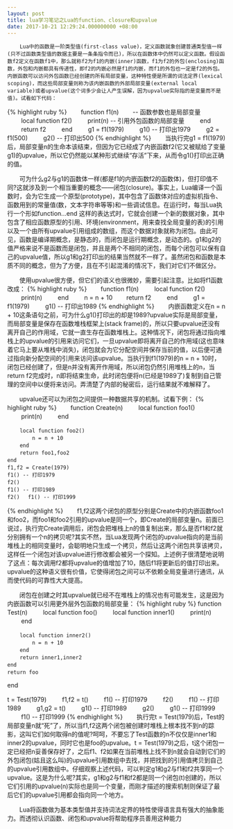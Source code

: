 ```yaml
---
layout: post
title: lua学习笔记之Lua的function、closure和upvalue
date: 2017-10-21 12:29:24.000000000 +08:00
---
```

     
        Lua中的函数是一阶类型值(first-class value)，定义函数就象创建普通类型值一样(只不过函数类型值的数据主要是一条条指令而已)，所以在函数体中仍然可以定义函数。假设函数f2定义在函数f1中，那么就称f2为f1的内嵌(inner)函数，f1为f2的外包(enclosing)函数，外包和内嵌都具有传递性，即f2的内嵌必然是f1的内嵌，而f1的外包也一定是f2的外包。内嵌函数可以访问外包函数已经创建的所有局部变量，这种特性便是所谓的词法定界(lexical scoping)，而这些局部变量则称为该内嵌函数的外部局部变量(external local variable)或者upvalue(这个词多少会让人产生误解，因为upvalue实际指的是变量而不是值)。试看如下代码：
{% highlight ruby %}
　　function f1(n) 　　-- 函数参数也是局部变量 　　
        local function f2() 　　
            print(n) -- 引用外包函数的局部变量 　　
        end 　　
        return f2 　　
    end 　　
    g1 = f1(1979) 　　
    g1() -- 打印出1979 　　
    g2 = f1(500) 　　
    g2() -- 打印出500
{% endhighlight %}
　　当执行完g1 = f1(1979)后，局部变量n的生命本该结束，但因为它已经成了内嵌函数f2(它又被赋给了变量g1)的upvalue，所以它仍然能以某种形式继续“存活”下来，从而令g1()打印出正确的值。

　　可为什么g2与g1的函数体一样(都是f1的内嵌函数f2的函数体)，但打印值不同?这就涉及到一个相当重要的概念——闭包(closure)。事实上，Lua编译一个函数时，会为它生成一个原型(prototype)，其中包含了函数体对应的虚拟机指令、函数用到的常量值(数，文本字符串等等)和一些调试信息。在运行时，每当Lua执行一个形如function...end 这样的表达式时，它就会创建一个新的数据对象，其中包含了相应函数原型的引用、环境(environment，用来查找全局变量的表)的引用以及一个由所有upvalue引用组成的数组，而这个数据对象就称为闭包。由此可见，函数是编译期概念，是静态的，而闭包是运行期概念，是动态的。g1和g2的值严格来说不是函数而是闭包，并且是两个不相同的闭包，而每个闭包可以保有自己的upvalue值，所以g1和g2打印出的结果当然就不一样了。虽然闭包和函数是本质不同的概念，但为了方便，且在不引起混淆的情况下，我们对它们不做区分。

　　使用upvalue很方便，但它们的语义也很微妙，需要引起注意。比如将f1函数改成：
{% highlight ruby %}
　　function f1(n) 　　
        local function f2() 　　
            print(n) 　　
        end 　　
        n = n + 10　　
        return f2 　　
    end 　　
    g1 = f1(1979) 　　
    g1() -- 打印出1989
{% endhighlight %}
　　内嵌函数定义在n = n + 10这条语句之前，可为什么g1()打印出的却是1989?upvalue实际是局部变量，而局部变量是保存在函数堆栈框架上(stack frame)的，所以只要upvalue还没有离开自己的作用域，它就一直生存在函数堆栈上。这种情况下，闭包将通过指向堆栈上的upvalue的引用来访问它们，一旦upvalue即将离开自己的作用域(这也意味着它马上要从堆栈中消失)，闭包就会为它分配空间并保存当前的值，以后便可通过指向新分配空间的引用来访问该upvalue。当执行到f1(1979)的n = n + 10时，闭包已经创建了，但是n并没有离开作用域，所以闭包仍然引用堆栈上的n，当return f2完成时，n即将结束生命，此时闭包便将n(已经是1989了)复制到自己管理的空间中以便将来访问。弄清楚了内部的秘密后，运行结果就不难解释了。

　　upvalue还可以为闭包之间提供一种数据共享的机制。试看下例：
{% highlight ruby %}
　　function Create(n) 　　
        local function foo1() 　　
            print(n) 　　
        end 
        
        local function foo2() 　　
            n = n + 10　　
        end 　　
        return foo1,foo2 　　
    end 　　
    f1,f2 = Create(1979) 　　
    f1() -- 打印1979 　　
    f2() 　　
    f1() -- 打印1989 　　
    f2() 　f1() -- 打印1999
{% endhighlight %}
　　f1,f2这两个闭包的原型分别是Create中的内嵌函数foo1和foo2，而foo1和foo2引用的upvalue是同一个，即Create的局部变量n。前面已说过，执行完Create调用后，闭包会把堆栈上n的值复制出来，那么是否f1和f2就分别拥有一个n的拷贝呢?其实不然，当Lua发现两个闭包的upvalue指向的是当前堆栈上的相同变量时，会聪明地只生成一个拷贝，然后让这两个闭包共享该拷贝，这样任一个闭包对该upvalue进行修改都会被另一个探知。上述例子很清楚地说明了这点：每次调用f2都将upvalue的值增加了10，随后f1将更新后的值打印出来。upvalue的这种语义很有价值，它使得闭包之间可以不依赖全局变量进行通讯，从而使代码的可靠性大大提高。

　　闭包在创建之时其upvalue就已经不在堆栈上的情况也有可能发生，这是因为内嵌函数可以引用更外层外包函数的局部变量：
{% highlight ruby %}
function Test(n) 　　
    local function foo() 　　
        local function inner1() 　　
            print(n) 　　
        end 　　
        
        local function inner2() 　　
            n = n + 10　　
        end 　　
        return inner1,inner2 　　
    end 　　
    return foo 　　
end 

t = Test(1979) 　　
f1,f2 = t() 　　
f1() -- 打印1979 　　
f2() 　　
f1() -- 打印1989 　　
g1,g2 = t() 　　
g1() -- 打印1989 　　
g2() 　　
g1() -- 打印1999 　　
f1() -- 打印1999
{% endhighlight %}
　　执行完t = Test(1979)后，Test的局部变量n就“死”了，所以当f1,f2这两个闭包被创建时堆栈上根本找不到n的踪影，这叫它们如何取得n的值呢?呵呵，不要忘了Test函数的n不仅仅是inner1和inner2的upvalue，同时它也是foo的upvalue。t = Test(1979)之后，t这个闭包一定已经把n妥善保存好了，之后f1、f2如果在当前堆栈上找不到n就会自动到它们的外包闭包(姑且这么叫)的upvalue引用数组中去找，并把找到的引用值拷贝到自己的upvalue引用数组中。仔细观察上述代码，可以判定g1和g2与f1和f2共享同一个upvalue。这是为什么呢?其实，g1和g2与f1和f2都是同一个闭包(t)创建的，所以它们引用的upvalue(n)实际也是同一个变量，而刚才描述的搜索机制则保证了最后它们的upvalue引用都会指向同一个地方。

　　Lua将函数做为基本类型值并支持词法定界的特性使得语言具有强大的抽象能力。而透彻认识函数、闭包和upvalue将帮助程序员善用这种能力